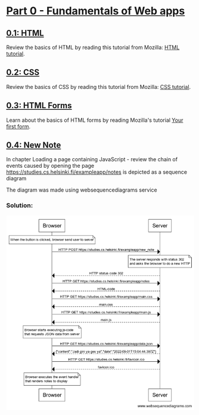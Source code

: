 # [Part 0 - Fundamentals of Web apps](https://fullstackopen.com/en/part0)

## [0.1: HTML](#)
Review the basics of HTML by reading this tutorial from Mozilla: [HTML tutorial](https://developer.mozilla.org/en-US/docs/Learn/Getting_started_with_the_web/HTML_basics).

## [0.2: CSS](#)
Review the basics of CSS by reading this tutorial from Mozilla: [CSS tutorial](https://developer.mozilla.org/en-US/docs/Learn/Getting_started_with_the_web/CSS_basics).

## [0.3: HTML Forms](#)
Learn about the basics of HTML forms by reading Mozilla's tutorial [Your first form](https://developer.mozilla.org/en-US/docs/Learn/HTML/Forms/Your_first_HTML_form).

## [0.4: New Note](#)
In chapter Loading a page containing JavaScript - review the chain of events caused by opening the page https://studies.cs.helsinki.fi/exampleapp/notes is depicted as a sequence diagram

The diagram was made using websequencediagrams service

### Solution:
![New Note](0.4.png)